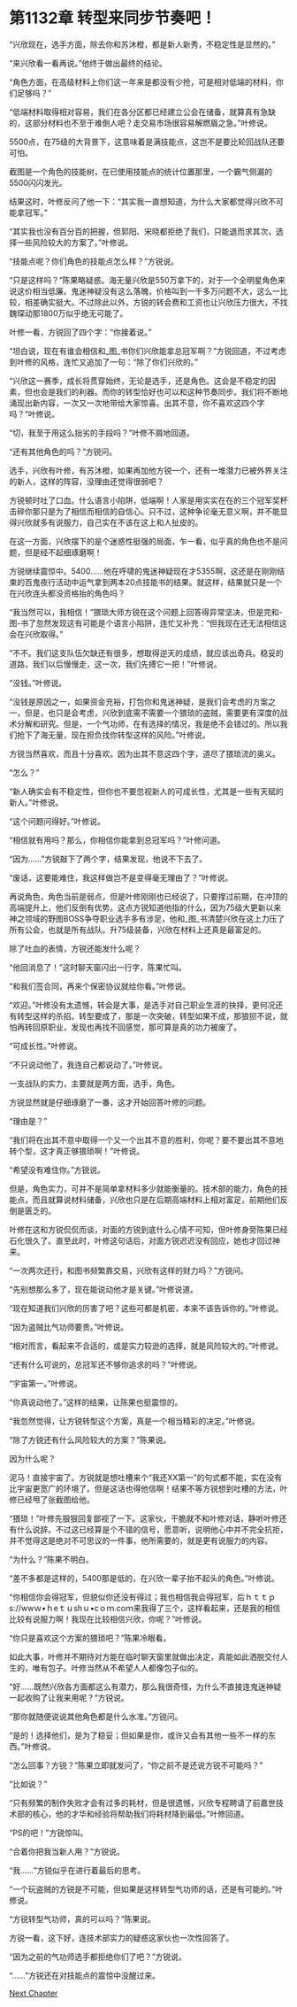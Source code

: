 # 第1132章 转型来同步节奏吧！

“兴欣现在，选手方面，除去你和苏沐橙，都是新人新秀，不稳定性是显然的。”

“来兴欣看一看再说。”他终于做出最终的结论。

“角色方面，在高级材料上你们这一年来是都没有少抢，可是相对低端的材料，你们足够吗？”

“低端材料取得相对容易，我们在各分区都已经建立公会在储备，就算真有急缺的，这部分材料也不至于难倒人吧？走交易市场很容易解燃眉之急。”叶修说。

5500点，在75级的大背景下，这意味着是满技能点，这岂不是要比轮回战队还要可怕。

截图是一个角色的技能树，在已使用技能点的统计位置那里，一个霸气侧漏的5500闪闪发光。

结果这时，叶修反问了他一下：“其实我一直想知道，为什么大家都觉得兴欣不可能拿冠军。”

“其实我也没有百分百的把握，但郭阳、宋晓都拒绝了我们，只能退而求其次，选择一些风险较大的方案了。”叶修说。

“技能点呢？你们角色的技能点怎么样？”方锐说。

“只是这样吗？”陈果略疑惑。海无量兴欣是550万拿下的，对于一个全明星角色来说这价相当低廉。鬼迷神疑没有这么落魄，价格叫到一千多万问题不大，这么一比较，相差确实挺大。不过除此以外，方锐的转会费和工资也让兴欣压力很大，不找魏琛动那1800万似乎绝无可能了。

叶修一看，方锐回了四个字：“你接着说。”

“坦白说，现在有谁会相信和_图_书你们兴欣能拿总冠军啊？”方锐回道，不过考虑到叶修的风格，连忙又追加了一句：“除了你们兴欣的。”

“兴欣这一赛季，成长将贯穿始终，无论是选手，还是角色。这会是不稳定的因素，但也会是我们的利器。而你的转型恰好也可以和这种节奏同步。我们将不断地涌现出新内容，一次又一次地带给大家惊喜。出其不意，你不喜欢这四个字吗？”叶修说。

“切，我至于用这么拙劣的手段吗？”叶修不屑地回道。

“还有其他角色的吗？”方锐问。

选手，兴欣有叶修，有苏沐橙，如果再加他方锐一个，还有一堆潜力已被外界关注的新人，这样的阵容，没理由还觉得很弱吧？

方锐顿时吐了口血。什么语言小陷阱，低端啊！人家是用实实在在的三个冠军奖杯击碎你那只是为了相信而相信的自信心。只不过，这种争论毫无意义啊，并不能显得兴欣就多有说服力，自己实在不该在这上和人扯皮的。

在这一方面，兴欣摆下的是个迷惑性挺强的局面，乍一看，似乎真的角色也不是问题，但是经不起细琢磨啊！

方锐继续震惊中。5400……他在呼啸的鬼迷神疑现在才5355啊，这还是在刚刚结束的百鬼夜行活动中运气拿到两本20点技能书的结果。就这样，结果就只是一个在兴欣连头都没资格抬的角色吗？

“我当然可以，我相信！”猥琐大师方锐在这个问题上回答得异常坚决，但是完和-图-书了忽然发现这有可能是个语言小陷阱，连忙又补充：“但我现在还无法相信这会在兴欣取得。”

“不不。我们这支队伍欠缺还有很多，想取得逆天的成绩，就应该出奇兵。稳妥的道路，我们以后慢慢走，这一次，我们先搏它一把！”叶修说。

“没钱。”叶修说。

“没钱是原因之一，如果资金充裕，打包你和鬼迷神疑，是我们会考虑的方案之一，但是，也只是会考虑，兴欣到底需不需要一个猥琐的盗贼，需要更有深度的战术分解和研究。但是，一个气功师，在有选择的情况，我是绝不会错过的。所以我们抢下了海无量，现在担负找你转型这样的风险。”叶修说。

方锐当然喜欢，而且十分喜欢。因为出其不意这四个字，道尽了猥琐流的奥义。

“怎么？”

“新人确实会有不稳定性，但你也不要忽视新人的可成长性，尤其是一些有天赋的新人。”叶修说。

“这个问题问得好。”叶修说。

“相信就有用吗？那么，你相信你能拿到总冠军吗？”叶修问道。

“因为……”方锐敲下了两个字，结果发现，他说不下去了。

“废话，这要能难住，我这样做岂不是变得毫无理由了？”叶修说。

再说角色，角色当前是弱点，但是叶修刚刚也已经说了，只要撑过前期，在冲顶的高端提升上，他们反倒有优势。这点方锐知道他指的什么，因为75级大更新以来神之领域的野图BOSS争夺职业选手多有涉足，他和_图_书清楚兴欣在这上力压了所有公会，也就是所有战队。升75级装备，兴欣在材料上还真是最富足的。

除了吐血的表情，方锐还能发什么呢？

“他回消息了！”这时聊天窗闪出一行字，陈果忙叫。

“和我们签合同，再来个保密协议就给你看。”叶修说。

“欢迎。”叶修没有太遗憾，转会是大事，是选手对自己职业生涯的抉择，更何况还有转型这样的杀招。转型要成了，那是一次突破，转型如果不成，那狼狈不说，就怕再转回原职业，发现也再找不回感觉，那可算是真的功力被废了。

“可成长性。”叶修说。

“不只说动他了，我连自己都说动了。”叶修说。

一支战队的实力，主要就是两方面，选手，角色。

方锐显然就是仔细琢磨了一番，这才开始回答叶修的问题。

“理由是？”

“我们将在出其不意中取得一个又一个出其不意的胜利，你呢？要不要出其不意地转个型，这才真正够猥琐啊！”叶修说。

“希望没有难住你。”方锐说。

但是，角色实力，可并不是简单拿材料多少就能衡量的。技术部的能力，角色的技能点，而且就算说材料储备，兴欣也只是在后期高端材料上相对富足，前期他们反倒是匮乏的。

叶修在这和方锐侃侃而谈，对面的方锐到底什么心情不可知，但叶修身旁陈果已经石化很久了。直至此时，叶修这句话后，对面方锐迟迟没有回应，她也才回过神来。

“一次两次还行，和图书频繁靠交易，兴欣有这样的财力吗？”方锐问。

“先别想那么多了，现在能说动他才是关键。”叶修说道。

“现在知道我们兴欣的厉害了吧？这些可都是机密，本来不该告诉你的。”叶修说。

“因为盗贼比气功师要贵。”叶修说。

“相对而言，看起来不合适的，或是实力较逊的选择，就是风险较大的。”叶修说。

“还有什么可说的，总冠军还不够你追求的吗？”叶修说。

“宇宙第一。”叶修说。

“你真说动他了。”这样的结果，让陈果也挺震惊的。

“我忽然觉得，让方锐转型这个方案，真是一个相当精彩的决定。”叶修说。

“除了方锐还有什么风险较大的方案？”陈果说。

因为什么呢？

泥马！直接宇宙了。方锐就是想吐槽来个“我还XX第一”的句式都不能，实在没有比宇宙更宽广的环境了。但是这话也得他信啊！结果不等方锐想到吐槽的方法，叶修已经甩了张截图给他。

“猥琐！”叶修先狠狠回复鄙视了一下。这家伙，干脆就不和叶修对话，静听叶修还有什么说辞。不过这已经算是个不错的信号，愿意听，说明他心中并不完全抗拒，并不觉得这是绝对不可思议的一件事，他所需要的，就是更有说服力的内容。

“为什么？”陈果不明白。

“差不多都是这样的，5400那是低的，在兴欣一辈子抬不起头的角色。”叶修说。

“你相信你会得冠军，但貌似你还没有得过；我也相信我会得冠军，后ｈｔｔｐs://wwｗ•ｈeｔｕshｕ•cｏｍ.coｍ来我得了三个，这样看起来，还是我的相信比较有说服力啊！我现在比较相信兴欣，你呢？”叶修说。

“你只是喜欢这个方案的猥琐吧？”陈果冷眼看。

如此大事，叶修并不期待对方能在临时聊天窗里就做出决定，真能如此洒脱交付人生的，唯有包子。叶修当然从不希望人人都像包子似的。

“好……既然兴欣各方面都这么有潜力，那么我很奇怪，为什么不直接连鬼迷神疑一起收购了让我来用呢？”方锐说。

“那你就随便说说其他角色都是什么水准。”方锐问。

“是的！选择他们，是为了稳妥；但如果是你，或许又会有其他一些不一样的东西。”叶修说。

“怎么回事？方锐？”陈果立即就发问了，“你之前不是还说方锐不可能吗？”

“比如说？”

“只有频繁的制作失败才会有过多的耗材，但是很遗憾，兴欣专程聘请了前嘉世技术部的核心，他的才华和经验将帮助我们将耗材降到最低。”叶修回道。

“PS的吧！”方锐惊叫。

“合着你把我当新人用？”方锐说。

“我……”方锐似乎在进行着最后的思考。

“一个玩盗贼的方锐是不可能，但如果是这样转型气功师的话，还是有可能的。”叶修说。

“方锐转型气功师，真的可以吗？”陈果说。

方锐一看，这下好，连技术部实力的疑惑这家伙也一次性回答了。

“因为之前的气功师选手都拒绝你们了吧？”方锐说。

“……”方锐还在对技能点的震惊中没醒过来。



[Next Chapter](%E7%AC%AC1133%E7%AB%A0%20%E6%96%B9%E9%94%90%E5%9C%A8%E5%85%B4%E6%AC%A3%E7%9A%84%E7%AC%AC%E4%B8%80%E5%A4%A9.md)